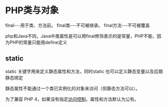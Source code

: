 # PHP类与对象

final---用于类、方法前。 
final类---不可被继承。 
final方法---不可被覆盖

php和Java不同，Java中类属性是可以用final修饰表示的是常量，PHP不能，因为PHP的常量只能用define定义

## static 

static 关键字用来定义静态属性和方法，同时static 也可以定义静态变量以及后期静态绑定

静态属性不能通过一个类已实例化的对象来访问（但静态方法可以）。

为了兼容 PHP 4，如果没有指定[访问控制](http://php.net/manual/zh/language.oop5.visibility.php)，属性和方法默认为公有。